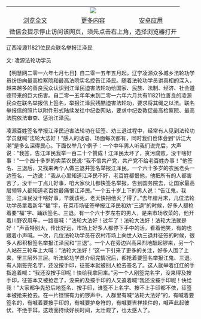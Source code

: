 

<table>
  <tr>
    <td align="center" colspan="3">
      <a href="https://github.com/ogate/ogate/blob/master/README.md"><img src="https://cloud.githubusercontent.com/assets/11880933/13434984/f430fae2-e012-11e5-814f-c2df1e82b247.jpg"/></a>
    </td>
  </tr>
  <tr>
    <td align="center">
      <a href="https://s3.ap-south-1.amazonaws.com/ogatem/oGate.htm?c817749&from=oNote">浏览全文</a>
    </td>
    <td align="center">
      <a href="https://s3.ap-south-1.amazonaws.com/ogatem/oGate.htm?from=oNote">更多内容</a>
    </td>
    <td align="center">
      <a href="https://raw.githubusercontent.com/ogate/up/master/ogate.apk">安卓应用</a>
    </td>
  </tr>
  <tr>
    <td align="center" colspan="3">
      微信会提示停止访问该网页，须先点击右上角，选择浏览器打开
    </td>
  </tr>
</table>    


辽西凌源11821位民众联名举报江泽民


文: 凌源法轮功学员




【明慧网二零一六年七月七日】自二零一五年五月起，辽宁凌源众多城乡法轮功学员纷纷向最高检察院和最高法院实名控告江泽民。随着法轮功学员讲真相的深入，越来越多的善良民众认识到江泽民迫害法轮功给国家、民族、法制、经济、社会道德带来的巨大伤害。自二零一五年年末到二零一六年六月共有11821位善良的凌源民众在联名举报信上签名，举报江泽民残酷迫害法轮功，要求将其绳之以法。联名举报信的照片以附件形式陆续发往中纪委网站，要求中纪委敦促最高检察院、最高法院依法审查、惩治江泽民。

凌源百姓签名举报江泽民迫害法轮功在征签、劝三退过程中，经常有人见到法轮功学员就喊“法轮大法好！”感人的话语、场面每次都有，同时我们也体会到“诉江大潮”是多么深得民心。下面仅举几个例子：一个中年男人听我们说完后，大声说：“我签，告江泽民我举一百二十个赞成！江泽民太坏了，贪污腐败，没干啥好事！”一个四十多岁的卖菜农民说∶“我不信共产党，共产党不给老百姓办事！”他签名、三退后，又找来两个人做三退并签名举报江泽民。一个六十多岁的农民老头一边签名，一边说：“我从心里知道江泽民不好，老百姓都恨他，他把所有的人都害苦了，没干一丁点儿好事，咱大家伙儿都快签名举报，告到国务院去，让国家最高层领导人都知道老百姓最痛恨江泽民。”一个五十岁上下的男人说：“告江鬼，我签，江泽民没干啥好事，早就该死，老天快把他灭了得了。”去年腊月末，几位法轮功学员拿着新年“福”字，在菜市场征签举报江泽民和劝“三退”的时候，好多人都抢着要“福”字、踊跃签名、三退。有一个六十岁左右的男人，是来市场收菜的，他开着川野农用车，一路高喊：“法轮大法好！过年了！法轮大法好！法轮大法就是好！”声音特别大，传出好远，市场上好多人都停下手中的活，看着他笑，有的也跟着小声喊。一次，几位法轮功学员在农村市场上向世人劝三退并征签的时候，很多人都积极签名举报江泽民和“三退”。一个人在旁边兴高采烈地敲起锣来，另一个人站在三轮车上大喊：“法轮大法好！”这一下引来了更多的关注，好多人围了上来，里三层外三层。听法轮功学员介绍完情况后，都抢着要签名举报江鬼、三退。有人刚签完名字，还没按手印，征签本就被别人抢去签名了。这人就举着红红的手指追着喊：“我还没按手印呢！快给我拿回来。”另一个人刚签完名字，没来得及按手印，征签本又被抢走了，没来的及按手印的人又追着喊“我还没按手印呢！快给我！”大家都争先恐后地签名、按手印，谁签不上名字、按不上手印都不依，征签本被抢来抢去。在一片铿锵有力的锣声中，人群里有喊“法轮大法好”的，有喊着要签名的，有喊着要按手印的，有喊要护身符的，有喊要吉祥挂件的，喊声此起彼伏，不绝于耳，这场面持续好长时间，太壮观了，也太感人了。

